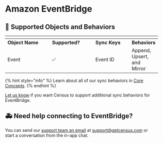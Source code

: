 # Amazon EventBridge

##

## 🔀 Supported Objects and Behaviors <a href="#supported-objects-and-behaviors" id="supported-objects-and-behaviors"></a>

<table data-header-hidden><thead><tr><th width="196"></th><th width="156"></th><th width="154"></th><th></th></tr></thead><tbody><tr><td><strong>Object Name</strong></td><td><strong>Supported?</strong></td><td><strong>Sync Keys</strong></td><td><strong>Behaviors</strong></td></tr><tr><td>Event</td><td>✅</td><td>Event ID</td><td>Append, Upsert, and Mirror</td></tr></tbody></table>

{% hint style="info" %}
Learn about all of our sync behaviors in [Core Concepts](../basics/core-concept/#sync-behaviors).
{% endhint %}

[Let us know](mailto:support@getcensus.com) if you want Census to support additional sync behaviors for EventBridge.

## 🚑 Need help connecting to EventBridge?

You can send our [support team an email](mailto:support@getcensus.com) at support@getcensus.com or start a conversation from the in-app chat.
